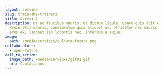 ```yaml
---
layout: service
slug: train-the-trainers
title: Servei 2
description: Ut ac faucibus mauris, ut dictum ligula. Donec quis elit elit.
  Proin elit mauris, condimentum quis aliquet ac, efficitur nec mauris. Quisque
  eros ex, laoreet sed lobortis nec, interdum a augue.
image:
  path: /media/services/cultura-futura.png
collaborators:
  - open-future
call_to_action:
  image_path: /media/services/gif01.gif
  url: Contáctanos
---
```

